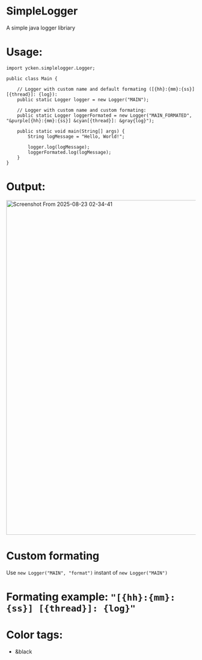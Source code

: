 # SimpleLogger
 A simple java logger libriary

# Usage:
```
import ycken.simplelogger.Logger;

public class Main {

    // Logger with custom name and default formating ([{hh}:{mm}:{ss}] [{thread}]: {log}):
    public static Logger logger = new Logger("MAIN");

    // Logger with custom name and custom formating:
    public static Logger loggerFormated = new Logger("MAIN_FORMATED", "&purple[{hh}:{mm}:{ss}] &cyan[{thread}]: &gray{log}");

    public static void main(String[] args) {
        String logMessage = "Hello, World!";

        logger.log(logMessage);
        loggerFormated.log(logMessage);
    }
}
```

# Output:
<img width="1660" height="890" alt="Screenshot From 2025-08-23 02-34-41" src="https://github.com/user-attachments/assets/a2268936-4b20-47e0-b1b0-5a3af770c268" />

# Custom formating
Use ```new Logger("MAIN", "format")``` instant of ```new Logger("MAIN")```
# Formating example: ```"[{hh}:{mm}:{ss}] [{thread}]: {log}"```
# Color tags:
- &black

